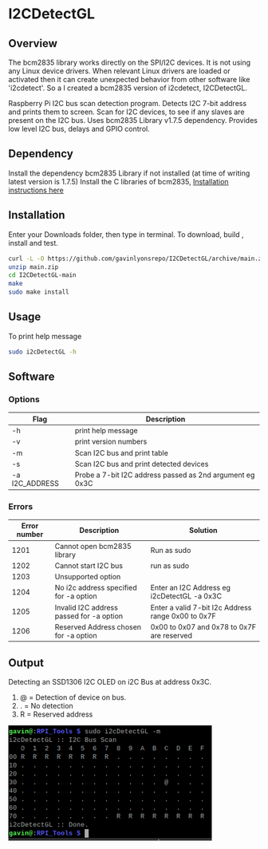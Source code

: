 
# I2CDetectGL

## Overview

The bcm2835 library works directly on the SPI/I2C devices. 
It is not using any Linux device drivers. 
When relevant Linux drivers are loaded or activated then it can create 
unexpected behavior from other software like 'i2cdetect'.
So a I created a bcm2835 version of i2cdetect, I2CDetectGL.

Raspberry Pi I2C bus scan detection program.
Detects I2C 7-bit address and prints them to screen.
Scan for I2C devices, to see if any slaves are present on the I2C bus.
Uses bcm2835 Library v1.7.5 dependency. Provides low level I2C bus, delays and GPIO control.

## Dependency

Install the dependency bcm2835 Library if not installed (at time of writing latest version is 1.7.5)
Install the C libraries of bcm2835, [Installation instructions here](http://www.airspayce.com/mikem/bcm2835/)

## Installation

Enter your Downloads folder, then type in terminal.
To download, build , install and test.

```sh
curl -L -O https://github.com/gavinlyonsrepo/I2CDetectGL/archive/main.zip
unzip main.zip
cd I2CDetectGL-main
make
sudo make install
```

## Usage

To print help message

```sh
sudo i2cDetectGL -h
```

## Software

### Options

|  Flag | Description |
|  --- | ----|
| -h | print help message|
| -v | print version numbers |
| -m | Scan I2C bus and print table |
| -s | Scan I2C bus and print detected devices |
| -a I2C_ADDRESS | Probe a 7-bit I2C address passed as 2nd argument eg 0x3C |


### Errors

| Error number | Description | Solution |
| --- | ----| ----| 
| 1201 | Cannot open bcm2835 library | Run as sudo |
| 1202 | Cannot start I2C bus | run as sudo |
| 1203 | Unsupported option | |
| 1204 | No i2c address specified for -a option | Enter an I2C Address eg i2cDetectGL -a 0x3C |
| 1205 | Invalid I2C address passed for -a option| Enter a valid 7-bit I2c Address range 0x00 to 0x7F |
| 1206 | Reserved Address chosen for -a option | 0x00 to 0x07 and 0x78 to 0x7F are reserved |

## Output

Detecting an SSD1306 I2C OLED on i2C Bus at address  0x3C.

1. @ = Detection of device on bus.
2. . = No detection 
3. R = Reserved address 

![i2c](https://github.com/gavinlyonsrepo/I2CDetectGL/blob/main/extras/image/i2c.png)
